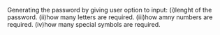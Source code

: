 Generating the password by giving user option to input:
(i)lenght of the password.
(ii)how many letters are required.
(iii)how amny numbers are required.
(iv)how many special symbols are required.
